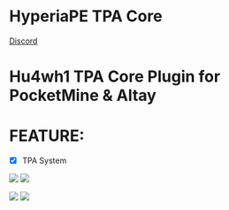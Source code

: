 # HyperiaPE TPA Core

[Discord](https://discord.io/HyperiaPE)

# Hu4wh1 TPA Core Plugin for PocketMine & Altay

# FEATURE:
- [x] TPA System

[![](https://poggit.pmmp.io/shield.state/TPACore)](https://poggit.pmmp.io/p/TPACore)
<a href="https://poggit.pmmp.io/p/TPACore"><img src="https://poggit.pmmp.io/shield.state/TPACore"></a>

[![](https://poggit.pmmp.io/shield.api/TPACore)](https://poggit.pmmp.io/p/TPACore)
<a href="https://poggit.pmmp.io/p/TPACore"><img src="https://poggit.pmmp.io/shield.api/TPACore"></a>
